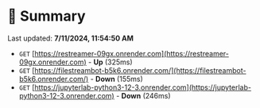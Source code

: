 # 📖 Summary
Last updated: **7/11/2024, 11:54:50 AM**

- `GET` [https://restreamer-09gx.onrender.com](https://restreamer-09gx.onrender.com) - **Up** (325ms)
- `GET` [https://filestreambot-b5k6.onrender.com/](https://filestreambot-b5k6.onrender.com/) - **Down** (155ms)
- `GET` [https://jupyterlab-python3-12-3.onrender.com](https://jupyterlab-python3-12-3.onrender.com) - **Down** (246ms)
